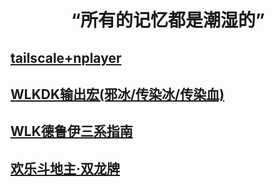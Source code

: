 # <center>“所有的记忆都是潮湿的”

## [tailscale+nplayer](https://samoa.lanzouy.com/b01rgbcib/)
## [WLKDK输出宏(邪冰/传染冰/传染血)](WOW/<3.35PVE>输出宏(邪冰、传染冰、传染血).html)
## [WLK德鲁伊三系指南](WOW/WLK德鲁伊指南.md)
## [欢乐斗地主·双龙牌](其他/欢乐斗地主·双龙牌.md)
